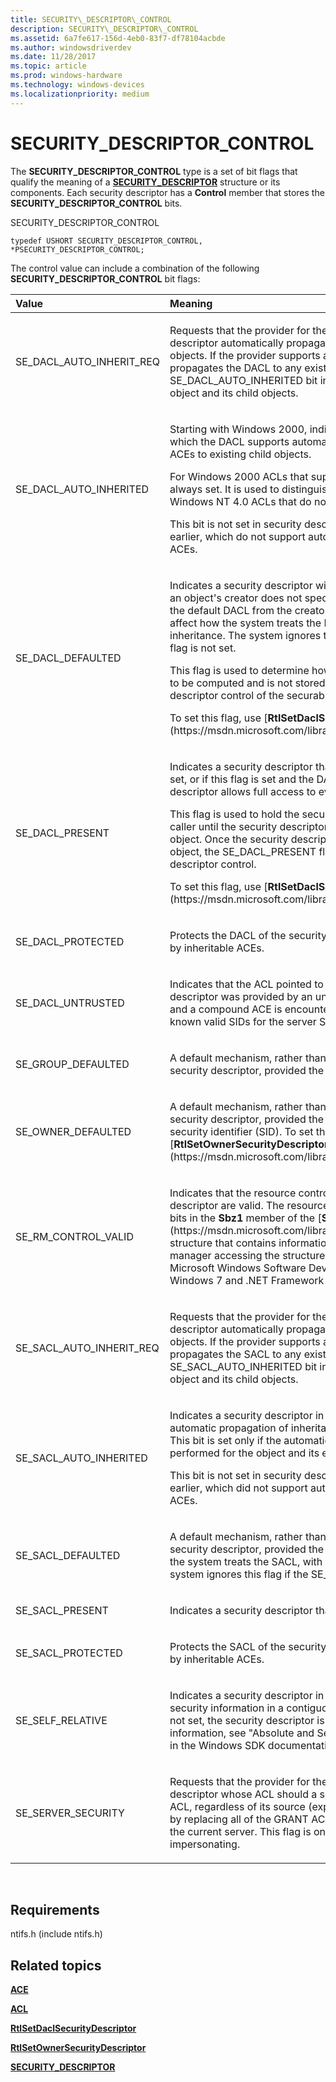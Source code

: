```yaml
---
title: SECURITY\_DESCRIPTOR\_CONTROL
description: SECURITY\_DESCRIPTOR\_CONTROL
ms.assetid: 6a7fe617-156d-4eb0-83f7-df78104acbde
ms.author: windowsdriverdev
ms.date: 11/28/2017
ms.topic: article
ms.prod: windows-hardware
ms.technology: windows-devices
ms.localizationpriority: medium
---
```


# SECURITY\_DESCRIPTOR\_CONTROL


The **SECURITY\_DESCRIPTOR\_CONTROL** type is a set of bit flags that qualify the meaning of a [**SECURITY\_DESCRIPTOR**](https://msdn.microsoft.com/library/windows/hardware/ff556610) structure or its components. Each security descriptor has a **Control** member that stores the **SECURITY\_DESCRIPTOR\_CONTROL** bits.

SECURITY\_DESCRIPTOR\_CONTROL

``` syntax
typedef USHORT SECURITY_DESCRIPTOR_CONTROL, *PSECURITY_DESCRIPTOR_CONTROL;
```

The control value can include a combination of the following **SECURITY\_DESCRIPTOR\_CONTROL** bit flags:

<table>
<colgroup>
<col width="50%" />
<col width="50%" />
</colgroup>
<thead>
<tr class="header">
<th align="left">Value</th>
<th align="left">Meaning</th>
</tr>
</thead>
<tbody>
<tr class="odd">
<td align="left"><p>SE_DACL_AUTO_INHERIT_REQ</p></td>
<td align="left"><p>Requests that the provider for the object protected by the security descriptor automatically propagate the DACL to existing child objects. If the provider supports automatic inheritance, it propagates the DACL to any existing child objects, and sets the SE_DACL_AUTO_INHERITED bit in the security descriptors of the object and its child objects.</p></td>
</tr>
<tr class="even">
<td align="left"><p>SE_DACL_AUTO_INHERITED</p></td>
<td align="left"><p>Starting with Windows 2000, indicates a security descriptor in which the DACL supports automatic propagation of inheritable ACEs to existing child objects.</p>
<p>For Windows 2000 ACLs that support auto-inheritance, this bit is always set. It is used to distinguish these ACLs from Windows NT 4.0 ACLs that do not support auto-inheritance.</p>
<p>This bit is not set in security descriptors for Windows NT 4.0 and earlier, which do not support automatic propagation of inheritable ACEs.</p></td>
</tr>
<tr class="odd">
<td align="left"><p>SE_DACL_DEFAULTED</p></td>
<td align="left"><p>Indicates a security descriptor with a default DACL. For example, if an object's creator does not specify a DACL, the object receives the default DACL from the creator's access token. This flag can affect how the system treats the DACL, with respect to ACE inheritance. The system ignores this flag if the SE_DACL_PRESENT flag is not set.</p>
<p>This flag is used to determine how the final DACL on the object is to be computed and is not stored physically in the security descriptor control of the securable object.</p>
<p>To set this flag, use [<strong>RtlSetDaclSecurityDescriptor</strong>](https://msdn.microsoft.com/library/windows/hardware/ff562781).</p></td>
</tr>
<tr class="even">
<td align="left"><p>SE_DACL_PRESENT</p></td>
<td align="left"><p>Indicates a security descriptor that has a DACL. If this flag is not set, or if this flag is set and the DACL is <strong>NULL</strong>, the security descriptor allows full access to everyone.</p>
<p>This flag is used to hold the security information specified by a caller until the security descriptor is associated with a securable object. Once the security descriptor is associated with a securable object, the SE_DACL_PRESENT flag is always set in the security descriptor control.</p>
<p>To set this flag, use [<strong>RtlSetDaclSecurityDescriptor</strong>](https://msdn.microsoft.com/library/windows/hardware/ff562781).</p></td>
</tr>
<tr class="odd">
<td align="left"><p>SE_DACL_PROTECTED</p></td>
<td align="left"><p>Protects the DACL of the security descriptor from being modified by inheritable ACEs.</p></td>
</tr>
<tr class="even">
<td align="left"><p>SE_DACL_UNTRUSTED</p></td>
<td align="left"><p>Indicates that the ACL pointed to by the DACL of the security descriptor was provided by an untrusted source. If this flag is set and a compound ACE is encountered, the system will substitute known valid SIDs for the server SIDs in the ACEs.</p></td>
</tr>
<tr class="odd">
<td align="left"><p>SE_GROUP_DEFAULTED</p></td>
<td align="left"><p>A default mechanism, rather than the original provider of the security descriptor, provided the security descriptor's group SID.</p></td>
</tr>
<tr class="even">
<td align="left"><p>SE_OWNER_DEFAULTED</p></td>
<td align="left"><p>A default mechanism, rather than the original provider of the security descriptor, provided the security descriptor's owner security identifier (SID). To set this flag, use [<strong>RtlSetOwnerSecurityDescriptor</strong>](https://msdn.microsoft.com/library/windows/hardware/ff553220).</p></td>
</tr>
<tr class="odd">
<td align="left"><p>SE_RM_CONTROL_VALID</p></td>
<td align="left"><p>Indicates that the resource control manager bits in the security descriptor are valid. The resource manager control bits are eight bits in the <strong>Sbz1</strong> member of the [<strong>SECURITY_DESCRIPTOR</strong>](https://msdn.microsoft.com/library/windows/hardware/ff556610) structure that contains information specific to the resource manager accessing the structure. (For more information, see the Microsoft Windows Software Development Kit (SDK) for Windows 7 and .NET Framework 4.0 documentation.)</p></td>
</tr>
<tr class="even">
<td align="left"><p>SE_SACL_AUTO_INHERIT_REQ</p></td>
<td align="left"><p>Requests that the provider for the object protected by the security descriptor automatically propagate the SACL to existing child objects. If the provider supports automatic inheritance, it propagates the SACL to any existing child objects, and sets the SE_SACL_AUTO_INHERITED bit in the security descriptors of the object and its child objects.</p></td>
</tr>
<tr class="odd">
<td align="left"><p>SE_SACL_AUTO_INHERITED</p></td>
<td align="left"><p>Indicates a security descriptor in which the SACL supports automatic propagation of inheritable ACEs to existing child objects. This bit is set only if the automatic inheritance algorithm has been performed for the object and its existing child objects.</p>
<p>This bit is not set in security descriptors for Windows NT 4.0 and earlier, which did not support automatic propagation of inheritable ACEs.</p></td>
</tr>
<tr class="even">
<td align="left"><p>SE_SACL_DEFAULTED</p></td>
<td align="left"><p>A default mechanism, rather than the original provider of the security descriptor, provided the SACL. This flag can affect how the system treats the SACL, with respect to ACE inheritance. The system ignores this flag if the SE_SACL_PRESENT flag is not set.</p></td>
</tr>
<tr class="odd">
<td align="left"><p>SE_SACL_PRESENT</p></td>
<td align="left"><p>Indicates a security descriptor that has a SACL.</p></td>
</tr>
<tr class="even">
<td align="left"><p>SE_SACL_PROTECTED</p></td>
<td align="left"><p>Protects the SACL of the security descriptor from being modified by inheritable ACEs.</p></td>
</tr>
<tr class="odd">
<td align="left"><p>SE_SELF_RELATIVE</p></td>
<td align="left"><p>Indicates a security descriptor in self-relative format with all the security information in a contiguous block of memory. If this flag is not set, the security descriptor is in absolute format. For more information, see &quot;Absolute and Self-Relative Security Descriptors&quot; in the Windows SDK documentation.</p></td>
</tr>
<tr class="even">
<td align="left"><p>SE_SERVER_SECURITY</p></td>
<td align="left"><p>Requests that the provider for the object protected by the security descriptor whose ACL should a server ACL based on the input ACL, regardless of its source (explicit or defaulting). This is done by replacing all of the GRANT ACEs with compound ACEs granting the current server. This flag is only meaningful if the subject is impersonating.</p></td>
</tr>
</tbody>
</table>

 

## Requirements


ntifs.h (include ntifs.h)

## Related topics


[**ACE**](ace.md)

[**ACL**](https://msdn.microsoft.com/library/windows/hardware/ff538866)

[**RtlSetDaclSecurityDescriptor**](https://msdn.microsoft.com/library/windows/hardware/ff562781)

[**RtlSetOwnerSecurityDescriptor**](https://msdn.microsoft.com/library/windows/hardware/ff553220)

[**SECURITY\_DESCRIPTOR**](https://msdn.microsoft.com/library/windows/hardware/ff556610)

 

 






